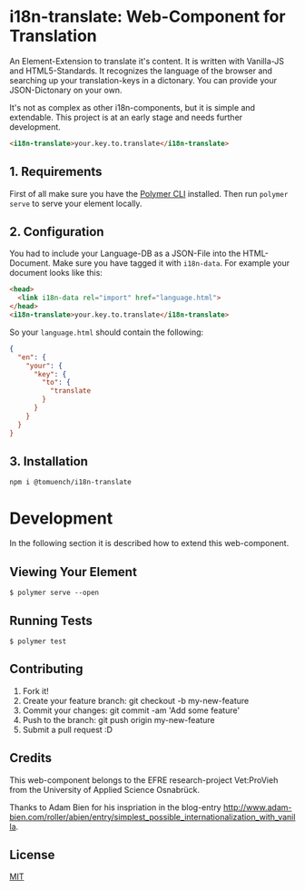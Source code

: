 # i18n-translate: Web-Component for Translation

An Element-Extension to translate it's content. It is written with Vanilla-JS and HTML5-Standards. It recognizes the language of the browser and searching up your translation-keys in a dictonary. You can provide your JSON-Dictonary on your own.

It's not as complex as other i18n-components, but it is simple and extendable. This project is at an early stage and needs further development.

<!-- 
  The next comment block is used by webcomponents.org to enable inline demo.
  Visit https://www.webcomponents.org/publish for more details.
-->
<!--
```
<custom-element-demo>
  <template>
    <script src="../webcomponentsjs/webcomponents-loader.js"></script>
    <link i18n-data rel="import" href="demo/language.html">
    <link rel="import" href="i18n-translate.html">
    <p>Firstname: <i18n-translate>person.firstname</i18n-translate></p>
    <p>Lastname: <i18n-translate>person.lastname</i18n-translate></p>
    <p>Not-Known: <i18n-translate>unkown</i18n-translate></p>
  </template>
</custom-element-demo>
```
-->
```html
<i18n-translate>your.key.to.translate</i18n-translate>
```

## 1. Requirements

First of all make sure you have the [Polymer CLI](https://www.npmjs.com/package/polymer-cli) installed. Then run `polymer serve` to serve your element locally.

## 2. Configuration
You had to include your Language-DB as a JSON-File into the HTML-Document. Make sure you have tagged it with `i18n-data`. For example your document looks like this:

```html
<head>
  <link i18n-data rel="import" href="language.html">
</head>
<i18n-translate>your.key.to.translate</i18n-translate>
```

So your `language.html` should contain the following:

```json
{
  "en": {
    "your": {
      "key": {
        "to": {
          "translate
        }
      }
    }
  }
}
```

## 3. Installation

```npm i @tomuench/i18n-translate```

# Development
In the following section it is described how to extend this web-component.

## Viewing Your Element

```
$ polymer serve --open
```

## Running Tests

```
$ polymer test
```

## Contributing
1. Fork it!
2. Create your feature branch: git checkout -b my-new-feature
3. Commit your changes: git commit -am 'Add some feature'
4. Push to the branch: git push origin my-new-feature
5. Submit a pull request :D

## Credits

This web-component belongs to the EFRE research-project Vet:ProVieh from the University of Applied Science Osnabrück.

Thanks to Adam Bien for his inspriation in the blog-entry http://www.adam-bien.com/roller/abien/entry/simplest_possible_internationalization_with_vanilla. 

## License

[MIT](https://opensource.org/licenses/MIT)